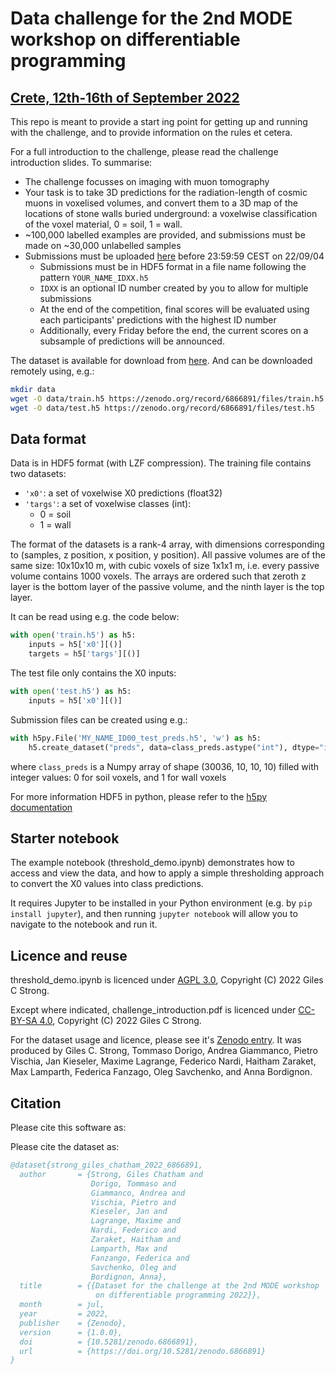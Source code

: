 # Data challenge for the 2nd MODE workshop on differentiable programming

## [Crete, 12th-16th of September 2022](https://indico.cern.ch/event/1145124/)

This repo is meant to provide a start ing point for getting up and running with the challenge, and to provide information on the rules et cetera.

For a full introduction to the challenge, please read the challenge introduction slides. To summarise:

- The challenge focusses on imaging with muon tomography
- Your task is to take 3D predictions for the radiation-length of cosmic muons in voxelised volumes, and convert them to a 3D map of the locations of stone walls buried underground: a voxelwise classification of the voxel material, 0 = soil, 1 = wall.
- ~100,000 labelled examples are provided, and submissions must be made on ~30,000 unlabelled samples
- Submissions must be uploaded [here](https://cernbox.cern.ch/index.php/s/ylsOYg9q7hcRk4l) before 23:59:59 CEST on 22/09/04
    - Submissions must be in HDF5 format in a file name following the pattern `YOUR_NAME_IDXX.h5`
    - `IDXX` is an optional ID number created by you to allow for multiple submissions
    - At the end of the competition, final scores will be evaluated using each participants' predictions with the highest ID number
    - Additionally, every Friday before the end, the current scores on a subsample of predictions will be announced.

The dataset is available for download from [here](https://doi.org/10.5281/zenodo.6866890).
And can be downloaded remotely using, e.g.:

```bash
mkdir data
wget -O data/train.h5 https://zenodo.org/record/6866891/files/train.h5
wget -O data/test.h5 https://zenodo.org/record/6866891/files/test.h5    
```

## Data format

Data is in HDF5 format (with LZF compression). The training file contains two datasets:

- `'x0'`: a set of voxelwise X0 predictions (float32)
- `'targs'`: a set of voxelwise classes (int):
    - 0 = soil
    - 1 = wall

The format of the datasets is a rank-4 array, with dimensions corresponding to (samples, z position, x position, y position).
All passive volumes are of the same size: 10x10x10 m, with cubic voxels of size 1x1x1 m, i.e. every passive volume contains 1000 voxels.
The arrays are ordered such that zeroth z layer is the bottom layer of the passive volume, and the ninth layer is the top layer.

It can be read using e.g. the code below:

```python
with open('train.h5') as h5:
    inputs = h5['x0'][()]
    targets = h5['targs'][()]
```

The test file only contains the X0 inputs:

```python
with open('test.h5') as h5:
    inputs = h5['x0'][()]
```

Submission files can be created using e.g.:

```python
with h5py.File('MY_NAME_ID00_test_preds.h5', 'w') as h5:
    h5.create_dataset("preds", data=class_preds.astype("int"), dtype="int", compression='lzf')
```

where `class_preds` is a Numpy array of shape (30036, 10, 10, 10) filled with integer values: 0 for soil voxels, and 1 for wall voxels

For more information HDF5 in python, please refer to the [h5py documentation](https://docs.h5py.org/en/stable/)

## Starter notebook

The example notebook (threshold_demo.ipynb) demonstrates how to access and view the data, and how to apply a simple thresholding approach to convert the X0 values into class predictions.

It requires Jupyter to be installed in your Python environment (e.g. by `pip install jupyter`), and then running `jupyter notebook` will allow you to navigate to the notebook and run it.

## Licence and reuse

threshold_demo.ipynb is licenced under [AGPL 3.0](https://github.com/GilesStrong/mode_diffprog_22_challenge/blob/main/LICENSE), Copyright (C) 2022 Giles C Strong.

Except where indicated, challenge_introduction.pdf is licenced under [CC-BY-SA 4.0](https://creativecommons.org/licenses/by-sa/4.0/), Copyright (C) 2022 Giles C Strong.

For the dataset usage and licence, please see it's [Zenodo entry](https://doi.org/10.5281/zenodo.6866890). It was produced by Giles C. Strong, Tommaso Dorigo, Andrea Giammanco, Pietro Vischia, Jan Kieseler, Maxime Lagrange, Federico Nardi, Haitham Zaraket, Max Lamparth, Federica Fanzago, Oleg Savchenko, and Anna Bordignon.


## Citation

Please cite this software as:

Please cite the dataset as:

```bibtex
@dataset{strong_giles_chatham_2022_6866891,
  author       = {Strong, Giles Chatham and
                  Dorigo, Tommaso and
                  Giammanco, Andrea and
                  Vischia, Pietro and
                  Kieseler, Jan and
                  Lagrange, Maxime and
                  Nardi, Federico and
                  Zaraket, Haitham and
                  Lamparth, Max and
                  Fanzango, Federica and
                  Savchenko, Oleg and
                  Bordignon, Anna},
  title        = {{Dataset for the challenge at the 2nd MODE workshop 
                   on differentiable programming 2022}},
  month        = jul,
  year         = 2022,
  publisher    = {Zenodo},
  version      = {1.0.0},
  doi          = {10.5281/zenodo.6866891},
  url          = {https://doi.org/10.5281/zenodo.6866891}
}
```
